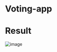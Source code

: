 # Voting-app

# Result
![image](https://github.com/marjan-ahmed/Voting-app/assets/159646510/126e743b-1397-407b-8c63-359f30b27fe0)

